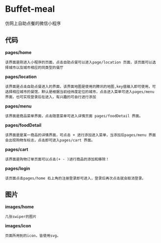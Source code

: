 # Buffet-meal

仿网上自助点餐的微信小程序

## 代码

**pages/home**

    该界面是刚进入小程序的页面，点击自助点餐可以进入page/location 页面，该页面可以选择城市以及城市相应的同类型的餐厅

**pages/location**

    该界面是点击自助点餐进入的界面，该界面地图是使用的腾讯的地图,key值输入即可使用，可选择相应城市的餐馆，默认是根据当前经纬度定位的城市，点击进入菜单可进入pages/menu 界面，也可实现登录后在进入，有兴趣的可自行进行添加

**pages/menu**

    该界面是商品菜单界面，点击随意菜单可进入详情页面 pages/foodDetail 界面。

**pages/foodDetail**

    该界面是是某一商品的详情界面，可点击 + 进行添加进入菜单，当添加后pages/menu 界面会出现购物车标志，点击即可进入pages/cart 界面。

**pages/cart**

    该界面是购物订单页面可以点击(+ - )进行商品的添加和移除！

**pages/login**

    该页面点击pages/home 右上角的注册登录即可进入，登录后再次点击就会取消登录。

## 图片

**images/home**

    几张swiper的图片

**images/icon**

    页面所用到的icon，皆使用svg。